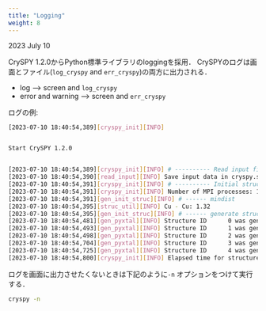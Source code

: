 ```yaml
---
title: "Logging"
weight: 8
---
```


2023 July 10

CrySPY 1.2.0からPython標準ライブラリのloggingを採用．
CrySPYのログは画面とファイル(`log_cryspy` and `err_cryspy`)の両方に出力される．

- log --> screen and `log_cryspy`
- error and warning --> screen and `err_cryspy`

ログの例:
``` bash
[2023-07-10 18:40:54,389][cryspy_init][INFO] 


Start CrySPY 1.2.0


[2023-07-10 18:40:54,389][cryspy_init][INFO] # ---------- Read input file, cryspy.in
[2023-07-10 18:40:54,390][read_input][INFO] Save input data in cryspy.stat
[2023-07-10 18:40:54,391][cryspy_init][INFO] # ---------- Initial structure generation
[2023-07-10 18:40:54,391][cryspy_init][INFO] Number of MPI processes: 1
[2023-07-10 18:40:54,391][gen_init_struc][INFO] # ------ mindist
[2023-07-10 18:40:54,395][struc_util][INFO] Cu - Cu: 1.32
[2023-07-10 18:40:54,395][gen_init_struc][INFO] # ------ generate structures
[2023-07-10 18:40:54,481][gen_pyxtal][INFO] Structure ID      0 was generated. Space group:   1 -->   1 P1
[2023-07-10 18:40:54,493][gen_pyxtal][INFO] Structure ID      1 was generated. Space group:  28 -->  28 Pma2
[2023-07-10 18:40:54,498][gen_pyxtal][INFO] Structure ID      2 was generated. Space group:  29 -->  29 Pca2_1
[2023-07-10 18:40:54,704][gen_pyxtal][INFO] Structure ID      3 was generated. Space group: 137 --> 137 P4_2/nmc
[2023-07-10 18:40:54,725][gen_pyxtal][INFO] Structure ID      4 was generated. Space group: 212 --> 214 I4_132
[2023-07-10 18:40:54,800][cryspy_init][INFO] Elapsed time for structure generation: 0:00:00.408367
```

ログを画面に出力させたくないときは下記のように`-n` オプションをつけて実行する．
``` bash
cryspy -n
```
